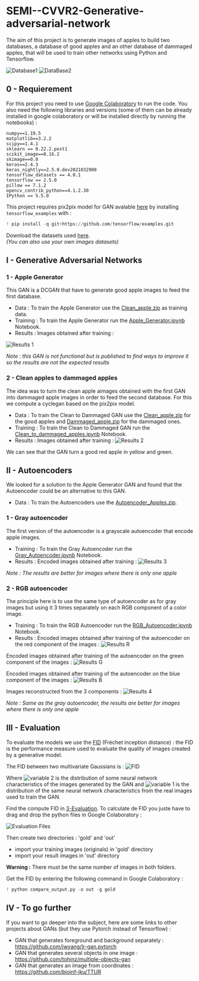 # SEMI--CVVR2-Generative-adversarial-network
The aim of this project is to generate images of apples to build two databases, a database of good apples and an other database of dammaged apples, that will be used to train other networks using Python and Tensorflow.

![Database1](/Ressources/database1.JPG) ![DataBase2](/Ressources/database2.JPG)
## 0 - Requierement 
For this project you need to use [Google Colaboratory](https://colab.research.google.com/notebooks/intro.ipynb) to run the code. 
You also need the following libraries and versions (some of them can be already installed in google colaboratory or will be installed directly by running the notebooks) :
```
numpy==1.19.5
matplotlib==3.2.2
scipy==1.4.1
sklearn == 0.22.2.post1
scikit_image==0.16.2
skimage==0.0
keras==2.4.3
keras_nightly==2.5.0.dev2021032900
tensorflow_datasets == 4.0.1
tensorflow == 2.5.0
pillow == 7.1.2
opencv_contrib_python==4.1.2.30
IPython == 5.5.0
```
This project requires pix2pix model for GAN avalable [here](https://github.com/tensorflow/examples.git) by installing `tensorflow_examples` with :
```python
! pip install -q git+https://github.com/tensorflow/examples.git
```

Download the datasets used [here](https://github.com/DelphineGambier/EMI--CVVR2-Generative-adversarial-network/tree/main/Datasets).  
*(You can also use your own images datasets)*

## I - Generative Adversarial Networks
### 1 - Apple Generator
This GAN is a DCGAN that have to generate good apple images to feed the first database.
- Data :
To train the Apple Generator use the [Clean_apple.zip](https://github.com/DelphineGambier/EMI--CVVR2-Generative-adversarial-network/blob/main/Datasets/Clean_apple-20210701T103559Z-001.zip) as training data.
- Training :
To train the Apple Generator run the [Apple_Generator.ipynb](https://github.com/DelphineGambier/EMI--CVVR2-Generative-adversarial-network/blob/main/1-GANs/Apple_Generator.ipynb) Notebook.
- Results : 
Images obtained after training  :

![Results 1](/Ressources/results1.png)

*Note : this GAN is not functional but is published to find ways to improve it so the results are not the expected results*

### 2 - Clean apples to dammaged apples
The idea was to turn the clean apple aimages obtained with the first GAN into dammaged apple images in order to feed the second database. For this we compute a cyclegan based on the pix2pix model.
- Data :
To train the Clean to Dammaged GAN use the [Clean_apple.zip](https://github.com/DelphineGambier/EMI--CVVR2-Generative-adversarial-network/blob/main/Datasets/Clean_apple-20210701T103559Z-001.zip) for the good apples and [Dammaged_apple.zip](https://github.com/DelphineGambier/EMI--CVVR2-Generative-adversarial-network/blob/main/Datasets/Dammaged_apple-20210701T103602Z-001.zip) for the dammaged ones.
- Training :
To train the Clean to Dammaged GAN run the [Clean_to_dammaged_apples.ipynb](https://github.com/DelphineGambier/EMI--CVVR2-Generative-adversarial-network/blob/main/1-GANs/Clean_to_dammaged_apples.ipynb) Notebook.
- Results : 
Images obtained after training  :
![Results 2](/Ressources/results2.png)

We can see that the GAN turn a good red apple in yellow and green.

## II - Autoencoders
We looked for a solution to the Apple Generator GAN and found that the Autoencoder could be an alternative to this GAN.
- Data : 
To train the Autoencoders use the [Autoencoder_Apples.zip](https://github.com/DelphineGambier/EMI--CVVR2-Generative-adversarial-network/blob/main/Datasets/Autoencoder_Apples-20210701T103555Z-001.zip).
### 1 - Gray autoencoder
The first version of the autoencoder is a grayscale autoencoder that encode apple images.
- Training : 
To train the Gray Autoencoder run the [Gray_Autoencoder.ipynb](https://github.com/DelphineGambier/EMI--CVVR2-Generative-adversarial-network/blob/main/2-Autoencoders/Gray_Autoencoder.ipynb) Notebook.
- Results : 
Encoded images obtained after training  :
![Results 3](/Ressources/results3.png)

*Note : The results are better for images where there is only one apple*
### 2 - RGB autoencoder
The principle here is to use the same type of autoencoder as for gray images but using it 3 times separately on each RGB component of a color image.
- Training :
To train the RGB Autoencoder run the [RGB_Autoencoder.ipynb](https://github.com/DelphineGambier/EMI--CVVR2-Generative-adversarial-network/blob/main/2-Autoencoders/RGB_Autoencoder.ipynb) Notebook.
- Results : 
Encoded images obtained after training of the autoencoder on the red component of the images :
![Results R](/Ressources/resultsr.png)

Encoded images obtained after training of the autoencoder on the green component of the images :
![Results G](/Ressources/resultsg.png)

Encoded images obtained after training of the autoencoder on the blue component of the images :
![Results B](/Ressources/resultsb.png)

Images reconstructed from the 3 components :
![Results 4](/Ressources/results4.png)

*Note : Same as the gray autoencoder, the results are better for images where there is only one apple*
## III - Evaluation 
To evaluate the models we use the [FID](https://en.wikipedia.org/wiki/Fr%C3%A9chet_inception_distance) (Fréchet inception distance) : the FID is the performance measure used to evaluate the quality of images created by a generative model. 

The FID between two multivariate Gaussians is :
![FID](/Ressources/FID.jpg)

Where ![variable 2](/Ressources/FID_var2.JPG) is the distribution of some neural network characteristics of the images generated by the GAN and ![variable 1](/Ressources/FID_var1.JPG) is the distribution of the same neural network characteristics from the real images used to train the GAN.

Find the compute FID in [3-Evaluation](https://github.com/DelphineGambier/EMI--CVVR2-Generative-adversarial-network/tree/main/3-Evaluation).
To calculate de FID you juste have to drag and drop the python files in Google Colaboratory : 

![Evaluation Files](/Ressources/eval_files.png) 

Then create two directories : 'gold' and 'out'
- import your training images (originals) in 'gold' directory
- import your result images in 'out' directory 

**Warning :** There must be the same number of images in both folders. 

Get the FID by entering the following command in Google Colaboratory :
```python
! python compare_output.py -o out -g gold
```
## IV -  To go further
If you want to go deeper into the subject, here are some links to other projects about GANs (but they use Pytorch instead of Tensorflow) :
- GAN that generates foreground and background separately : https://github.com/jwyang/lr-gan.pytorch
- GAN that generates several objects in one image : https://github.com/tohinz/multiple-objects-gan
- GAN that generates an image from coordinates : https://github.com/bioinf-jku/TTUR
